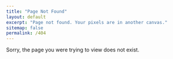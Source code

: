 ```yaml
---
title: "Page Not Found"
layout: default
excerpt: "Page not found. Your pixels are in another canvas."
sitemap: false
permalink: /404
---
```


Sorry, the page you were trying to view does not exist.
